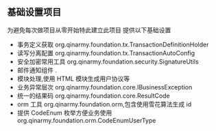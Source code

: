 
基础设置项目
----
为避免每次做项目从零开始特此建立此项目
提供以下基础设置
* 事务定义获取 org.qinarmy.foundation.tx.TransactionDefinitionHolder
* 读写分离配置 org.qinarmy.foundation.tx.TransactionAutoConfig
* 安全加密常用工具 org.qinarmy.foundation.security.SignatureUtils
* 邮件通知组件 .
* 模块处理,使用 HTML 模块生成用户协议等
* 业务异常层次 org.qinarmy.foundation.core.IBusinessException
* 统一的结果码 org.qinarmy.foundation.core.ResultCode
* orm 工具 org.qinarmy.foundation.orm,包含使用雪花算法生成 id
* 提供 CodeEnum 枚举方便业务使用 org.qinarmy.foundation.orm.CodeEnumUserType


